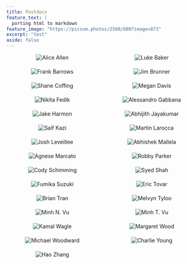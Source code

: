 ```yaml
---
title: Postdocs
feature_text: |
  porting html to markdown
feature_image: "https://picsum.photos/2560/600?image=873"
excerpt: "test"
aside: false
---
```


<style>
.container {
    max-width: 1200px;
    margin: 0 auto;
}

.staff-list {
    list-style-type: none;
    padding: 0;
    margin: 0;
    display: grid;
    grid-template-columns: repeat(auto-fit, minmax(170px, 1fr));
    gap: 20px;
}

.staff-member {
    text-align: center;
}

.staff-member img {
    max-width: 100%;
    height: auto;
}
</style>

<div class="container">
    <ul class="staff-list">
        <li class="staff-member">
            <img src="{{ site.baseurl }}/assets/photos/postdocs/Allen-Alice.png" alt="Alice Allen">
        </li>
        <li class="staff-member">
            <img src="{{ site.baseurl }}/assets/photos/postdocs/Baker-Luke.png" alt="Luke Baker">
        </li>
        <li class="staff-member">
            <img src="{{ site.baseurl }}/assets/photos/postdocs/Barrows-Frank.png" alt="Frank Barrows">
        </li>
        <li class="staff-member">
            <img src="{{ site.baseurl }}/assets/photos/postdocs/Brunner-Jim.png" alt="Jim Brunner">
        </li>
        <li class="staff-member">
            <img src="{{ site.baseurl }}/assets/photos/postdocs/Coffing-Shane.png" alt="Shane Coffing">
        </li>
        <li class="staff-member">
            <img src="{{ site.baseurl }}/assets/photos/postdocs/Davis-Megan.png" alt="Megan Davis">
        </li>
        <li class="staff-member">
            <img src="{{ site.baseurl }}/assets/photos/postdocs/Fedik-Nikita.png" alt="Nikita Fedik">
        </li>
        <li class="staff-member">
            <img src="{{ site.baseurl }}/assets/photos/postdocs/Gabbana-Alessandro.png" alt="Alessandro Gabbana">
        </li>   
        <li class="staff-member">
            <img src="{{ site.baseurl }}/assets/photos/postdocs/Harmon-Jake.png" alt="Jake Harmon">
        </li>
        <li class="staff-member">
            <img src="{{ site.baseurl }}/assets/photos/postdocs/Jayakumar-Abhijith.png" alt="Abhijith Jayakumar">
        </li>
        <li class="staff-member">
            <img src="{{ site.baseurl }}/assets/photos/postdocs/Kazi-Saif.png" alt="Saif Kazi">
        </li>
        <li class="staff-member">
            <img src="{{ site.baseurl }}/assets/photos/postdocs/Larocca-Martin.png" alt="Martin Larocca">
        </li>
        <li class="staff-member">
            <img src="{{ site.baseurl }}/assets/photos/postdocs/Leveillee-Josh.png" alt="Josh Leveillee">
        </li>
        <li class="staff-member">
            <img src="{{ site.baseurl }}/assets/photos/postdocs/Mallela-Abhishek.png" alt="Abhishek Mallela">
        </li>
        <li class="staff-member">
            <img src="{{ site.baseurl }}/assets/photos/postdocs/Marcato-Agnese.png" alt="Agnese Marcato">
        </li>
        <li class="staff-member">
            <img src="{{ site.baseurl }}/assets/photos/postdocs/Parker-Robby.png" alt="Robby Parker">
        </li>   
        <li class="staff-member">
            <img src="{{ site.baseurl }}/assets/photos/postdocs/Schimming-Cody.png" alt="Cody Schimming">
        </li>
        <li class="staff-member">
            <img src="{{ site.baseurl }}/assets/photos/postdocs/Shah-Syed.png" alt="Syed Shah">
        </li>
        <li class="staff-member">
            <img src="{{ site.baseurl }}/assets/photos/postdocs/Suzuki-Fumika.png" alt="Fumika Suzuki">
        </li>
        <li class="staff-member">
            <img src="{{ site.baseurl }}/assets/photos/postdocs/Tovar-Eric.png" alt="Eric Tovar">
        </li>
        <li class="staff-member">
            <img src="{{ site.baseurl }}/assets/photos/postdocs/Tran-Brian.png" alt="Brian Tran">
        </li>
        <li class="staff-member">
            <img src="{{ site.baseurl }}/assets/photos/postdocs/Tyloo-Melvyn.png" alt="Melvyn Tyloo">
        </li>
        <li class="staff-member">
            <img src="{{ site.baseurl }}/assets/photos/postdocs/Vu-MinhN.png" alt="Minh N. Vu">
        </li>
        <li class="staff-member">
            <img src="{{ site.baseurl }}/assets/photos/postdocs/Vu-MinhT.png" alt="Minh T. Vu">
        </li>   
        <li class="staff-member">
            <img src="{{ site.baseurl }}/assets/photos/postdocs/Wagle-Kamal.png" alt="Kamal Wagle">
        </li>
        <li class="staff-member">
            <img src="{{ site.baseurl }}/assets/photos/postdocs/Wood-Margaret.png" alt="Margaret Wood">
        </li>
        <li class="staff-member">
            <img src="{{ site.baseurl }}/assets/photos/postdocs/Woodward-Michael.png" alt="Michael Woodward">
        </li>
        <li class="staff-member">
            <img src="{{ site.baseurl }}/assets/photos/postdocs/Young-Charlie.png" alt="Charlie Young">
        </li>
        <li class="staff-member">
            <img src="{{ site.baseurl }}/assets/photos/postdocs/Zhang-Hao.png" alt="Hao Zhang">
        </li>
    </ul>
</div>
